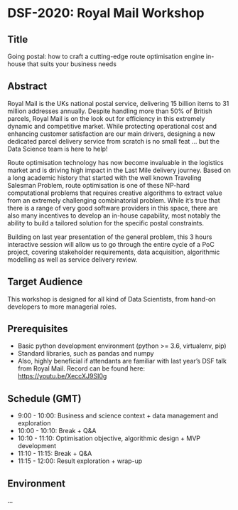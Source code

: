 # DSF-2020: Royal Mail Workshop

## Title

Going postal: how to craft a cutting-edge route optimisation engine in-house that suits your business needs
 
## Abstract

Royal Mail is the UKs national postal service, delivering 15 billion items to 31 million addresses annually.
Despite handling more than 50% of British parcels, Royal Mail is on the look out for efficiency
in this extremely dynamic and competitive market.
While protecting operational cost and enhancing customer satisfaction are our main drivers,
designing a new dedicated parcel delivery service from scratch is no small feat ... but the Data Science team is here to help!

Route optimisation technology has now become invaluable in the logistics market and is driving high impact
in the Last Mile delivery journey. Based on a long academic history that started with the well known
Traveling Salesman Problem, route optimisation is one of these NP-hard computational problems
that requires creative algorithms to extract value from an extremely challenging combinatorial problem.
While it’s true that there is a range of very good software providers in this space,
there are also many incentives to develop an in-house capability, most notably the ability to build a tailored solution
for the specific postal constraints.

Building on last year presentation of the general problem, this 3 hours interactive session will allow us
to go through the entire cycle of a PoC project, covering stakeholder requirements, data acquisition,
algorithmic modelling as well as service delivery review.

## Target Audience

This workshop is designed for all kind of Data Scientists, from hand-on developers to more managerial roles.

## Prerequisites

- Basic python development environment (python >= 3.6, virtualenv, pip)
- Standard libraries, such as pandas and numpy
- Also, highly beneficial if attendants are familiar with last year’s DSF talk from Royal Mail.
Record can be found here: https://youtu.be/XeccXJ9SI0g

## Schedule (GMT)

-  9:00 - 10:00: Business and science context + data management and exploration
- 10:00 - 10:10: Break + Q&A
- 10:10 - 11:10: Optimisation objective, algorithmic design + MVP development
- 11:10 - 11:15: Break + Q&A
- 11:15 - 12:00: Result exploration + wrap-up

## Environment

...

